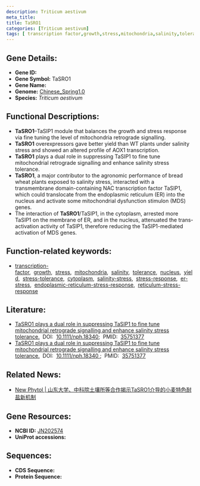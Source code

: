 ```yaml
---
description: Triticum aestivum
meta_title:
title: TaSRO1
categories: [Triticum aestivum]
tags: [ transcription factor,growth,stress,mitochondria,salinity,tolerance,nucleus,yield,stress tolerance,cytoplasm,salinity stress,stress response,er stress,endoplasmic reticulum stress response,reticulum stress response ]
---
```


## Gene Details:
- **Gene ID:**	[](https://ensembl.gramene.org/Triticum_aestivum/Gene/Summary?g=)
- **Gene Symbol:** TaSRO1
- **Gene Name:** 
- **Genome:** [Chinese_Spring1.0](https://ensembl.gramene.org/Triticum_aestivum/Info/Index)
- **Species:** *Triticum aestivum*

## Functional Descriptions:
   - **TaSRO1**–TaSIP1 module that balances the growth and stress response via fine tuning the level of mitochondria retrograde signalling.
   - **TaSRO1** overexpressors gave better yield than WT plants under salinity stress and showed an altered profile of AOX1 transcription.
   - **TaSRO1** plays a dual role in suppressing TaSIP1 to fine tune mitochondrial retrograde signalling and enhance salinity stress tolerance.
   - **TaSRO1**, a major contributor to the agronomic performance of bread wheat plants exposed to salinity stress, interacted with a transmembrane domain-containing NAC transcription factor TaSIP1, which could translocate from the endoplasmic reticulum (ER) into the nucleus and activate some mitochondrial dysfunction stimulon (MDS) genes.
   - The interaction of **TaSRO1**/TaSIP1, in the cytoplasm, arrested more TaSIP1 on the membrane of ER, and in the nucleus, attenuated the trans-activation activity of TaSIP1, therefore reducing the TaSIP1-mediated activation of MDS genes.

## Function-related keywords:
   - [transcription-factor](/tags/transcription-factor/),&nbsp;&nbsp;[growth](/tags/growth/),&nbsp;&nbsp;[stress](/tags/stress/),&nbsp;&nbsp;[mitochondria](/tags/mitochondria/),&nbsp;&nbsp;[salinity](/tags/salinity/),&nbsp;&nbsp;[tolerance](/tags/tolerance/),&nbsp;&nbsp;[nucleus](/tags/nucleus/),&nbsp;&nbsp;[yield](/tags/yield/),&nbsp;&nbsp;[stress-tolerance](/tags/stress-tolerance/),&nbsp;&nbsp;[cytoplasm](/tags/cytoplasm/),&nbsp;&nbsp;[salinity-stress](/tags/salinity-stress/),&nbsp;&nbsp;[stress-response](/tags/stress-response/),&nbsp;&nbsp;[er-stress](/tags/er-stress/),&nbsp;&nbsp;[endoplasmic-reticulum-stress-response](/tags/endoplasmic-reticulum-stress-response/),&nbsp;&nbsp;[reticulum-stress-response](/tags/reticulum-stress-response/)

## Literature:
   - [TaSRO1 plays a dual role in suppressing TaSIP1 to fine tune mitochondrial retrograde signalling and enhance salinity stress tolerance.]( https://nph.onlinelibrary.wiley.com/doi/10.1111/nph.18340)&nbsp;&nbsp;DOI:&nbsp;&nbsp;[10.1111/nph.18340](https://nph.onlinelibrary.wiley.com/doi/10.1111/nph.18340);&nbsp;&nbsp;PMID:&nbsp;&nbsp;[35751377](https://pubmed.ncbi.nlm.nih.gov/35751377/)
   - [TaSRO1 plays a dual role in suppressing TaSIP1 to fine tune mitochondrial retrograde signalling and enhance salinity stress tolerance.]( https://academic.oup.com/plcell/article/26/1/164/6102305)&nbsp;&nbsp;DOI:&nbsp;&nbsp;[10.1111/nph.18340 ](https://academic.oup.com/plcell/article/26/1/164/6102305);&nbsp;&nbsp;PMID:&nbsp;&nbsp;[35751377](https://pubmed.ncbi.nlm.nih.gov/35751377/)

## Related News:
   - [New Phytol | 山东大学、中科院土壤所等合作揭示TaSRO1介导的小麦特色耐盐新机制](https://mp.weixin.qq.com/s?__biz=Mzg3MDEwNDEyMg==&mid=2247532194&idx=3&sn=3827c6662256ac5ea1bd56d2389e12bc&chksm=ce90d3f7f9e75ae1c697aba2b8d9b6d62b4f6db1f22ae2b358890b9acebf93cd8ec8186128e2&scene=27#wechat_redirect)

## Gene Resources:
- **NCBI ID:**  [JN202574](https://www.ncbi.nlm.nih.gov/gene/?term=JN202574)
- **UniProt accessions:** [](https://www.uniprot.org/uniprotkb//entry)



## Sequences:
- **CDS Sequence:**
- **Protein Sequence:**
